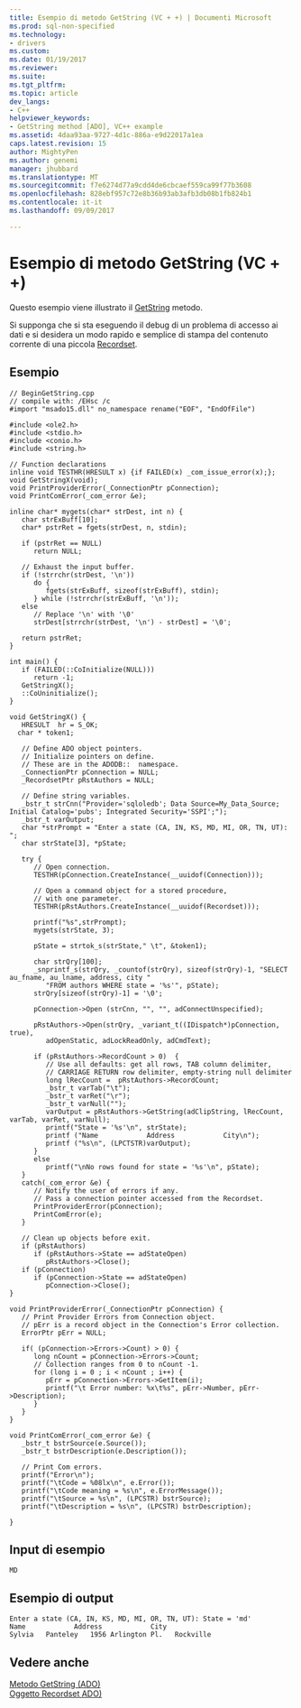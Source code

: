 ```yaml
---
title: Esempio di metodo GetString (VC + +) | Documenti Microsoft
ms.prod: sql-non-specified
ms.technology:
- drivers
ms.custom: 
ms.date: 01/19/2017
ms.reviewer: 
ms.suite: 
ms.tgt_pltfrm: 
ms.topic: article
dev_langs:
- C++
helpviewer_keywords:
- GetString method [ADO], VC++ example
ms.assetid: 4daa93aa-9727-4d1c-886a-e9d22017a1ea
caps.latest.revision: 15
author: MightyPen
ms.author: genemi
manager: jhubbard
ms.translationtype: MT
ms.sourcegitcommit: f7e6274d77a9cdd4de6cbcaef559ca99f77b3608
ms.openlocfilehash: 828ebf957c72e8b36b93ab3afb3db08b1fb824b1
ms.contentlocale: it-it
ms.lasthandoff: 09/09/2017

---
```

# <a name="getstring-method-example-vc"></a>Esempio di metodo GetString (VC + +)
Questo esempio viene illustrato il [GetString](../../../ado/reference/ado-api/getstring-method-ado.md) metodo.  
  
 Si supponga che si sta eseguendo il debug di un problema di accesso ai dati e si desidera un modo rapido e semplice di stampa del contenuto corrente di una piccola [Recordset](../../../ado/reference/ado-api/recordset-object-ado.md).  
  
## <a name="example"></a>Esempio  
  
```  
// BeginGetString.cpp  
// compile with: /EHsc /c  
#import "msado15.dll" no_namespace rename("EOF", "EndOfFile")  
  
#include <ole2.h>  
#include <stdio.h>  
#include <conio.h>  
#include <string.h>  
  
// Function declarations  
inline void TESTHR(HRESULT x) {if FAILED(x) _com_issue_error(x);};  
void GetStringX(void);  
void PrintProviderError(_ConnectionPtr pConnection);  
void PrintComError(_com_error &e);  
  
inline char* mygets(char* strDest, int n) {     
   char strExBuff[10];  
   char* pstrRet = fgets(strDest, n, stdin);  
  
   if (pstrRet == NULL)  
      return NULL;  
  
   // Exhaust the input buffer.  
   if (!strrchr(strDest, '\n'))  
      do {  
         fgets(strExBuff, sizeof(strExBuff), stdin);  
      } while (!strrchr(strExBuff, '\n'));  
   else  
      // Replace '\n' with '\0'  
      strDest[strrchr(strDest, '\n') - strDest] = '\0';  
  
   return pstrRet;  
}  
  
int main() {  
   if (FAILED(::CoInitialize(NULL)))  
      return -1;  
   GetStringX();  
   ::CoUninitialize();  
}  
  
void GetStringX() {  
   HRESULT  hr = S_OK;  
  char * token1;  
  
   // Define ADO object pointers.  
   // Initialize pointers on define.  
   // These are in the ADODB::  namespace.  
   _ConnectionPtr pConnection = NULL;  
   _RecordsetPtr pRstAuthors = NULL;  
  
   // Define string variables.  
   _bstr_t strCnn("Provider='sqloledb'; Data Source=My_Data_Source; Initial Catalog='pubs'; Integrated Security='SSPI';");  
   _bstr_t varOutput;   
   char *strPrompt = "Enter a state (CA, IN, KS, MD, MI, OR, TN, UT): ";  
   char strState[3], *pState;  
  
   try {  
      // Open connection.  
      TESTHR(pConnection.CreateInstance(__uuidof(Connection)));  
  
      // Open a command object for a stored procedure,   
      // with one parameter.  
      TESTHR(pRstAuthors.CreateInstance(__uuidof(Recordset)));  
  
      printf("%s",strPrompt);  
      mygets(strState, 3);  
  
      pState = strtok_s(strState," \t", &token1);  
  
      char strQry[100];  
      _snprintf_s(strQry, _countof(strQry), sizeof(strQry)-1, "SELECT au_fname, au_lname, address, city "  
         "FROM authors WHERE state = '%s'", pState);  
      strQry[sizeof(strQry)-1] = '\0';  
  
      pConnection->Open (strCnn, "", "", adConnectUnspecified);  
  
      pRstAuthors->Open(strQry, _variant_t((IDispatch*)pConnection, true),   
         adOpenStatic, adLockReadOnly, adCmdText);  
  
      if (pRstAuthors->RecordCount > 0)  {  
         // Use all defaults: get all rows, TAB column delimiter,   
         // CARRIAGE RETURN row delimiter, empty-string null delimiter  
         long lRecCount =  pRstAuthors->RecordCount;  
         _bstr_t varTab("\t");  
         _bstr_t varRet("\r");  
         _bstr_t varNull("");  
         varOutput = pRstAuthors->GetString(adClipString, lRecCount, varTab, varRet, varNull);  
         printf("State = '%s'\n", strState);  
         printf ("Name            Address            City\n");  
         printf ("%s\n", (LPCTSTR)varOutput);  
      }  
      else  
         printf("\nNo rows found for state = '%s'\n", pState);  
   }   
   catch(_com_error &e) {  
      // Notify the user of errors if any.  
      // Pass a connection pointer accessed from the Recordset.  
      PrintProviderError(pConnection);  
      PrintComError(e);  
   }  
  
   // Clean up objects before exit.  
   if (pRstAuthors)  
      if (pRstAuthors->State == adStateOpen)  
         pRstAuthors->Close();  
   if (pConnection)  
      if (pConnection->State == adStateOpen)  
         pConnection->Close();  
}  
  
void PrintProviderError(_ConnectionPtr pConnection) {  
   // Print Provider Errors from Connection object.  
   // pErr is a record object in the Connection's Error collection.  
   ErrorPtr pErr = NULL;  
  
   if( (pConnection->Errors->Count) > 0) {  
      long nCount = pConnection->Errors->Count;  
      // Collection ranges from 0 to nCount -1.  
      for (long i = 0 ; i < nCount ; i++) {  
         pErr = pConnection->Errors->GetItem(i);  
         printf("\t Error number: %x\t%s", pErr->Number, pErr->Description);  
      }  
   }  
}  
  
void PrintComError(_com_error &e) {  
   _bstr_t bstrSource(e.Source());  
   _bstr_t bstrDescription(e.Description());  
  
   // Print Com errors.  
   printf("Error\n");  
   printf("\tCode = %08lx\n", e.Error());  
   printf("\tCode meaning = %s\n", e.ErrorMessage());  
   printf("\tSource = %s\n", (LPCSTR) bstrSource);  
   printf("\tDescription = %s\n", (LPCSTR) bstrDescription);  
  
}  
```  
  
## <a name="sample-input"></a>Input di esempio  
  
```  
MD  
```  
  
## <a name="sample-output"></a>Esempio di output  
  
```  
Enter a state (CA, IN, KS, MD, MI, OR, TN, UT): State = 'md'  
Name            Address            City  
Sylvia   Panteley   1956 Arlington Pl.   Rockville  
```  
  
## <a name="see-also"></a>Vedere anche  
 [Metodo GetString (ADO)](../../../ado/reference/ado-api/getstring-method-ado.md)   
 [Oggetto Recordset ADO)](../../../ado/reference/ado-api/recordset-object-ado.md)
